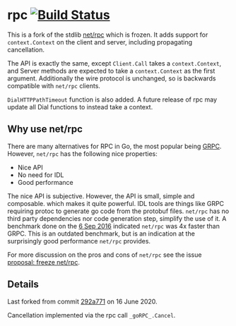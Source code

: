 # rpc  [![Build Status](https://travis-ci.org/keegancsmith/rpc.svg?branch=master)](https://travis-ci.org/keegancsmith/rpc)

This is a fork of the stdlib [net/rpc](https://golang.org/pkg/net/rpc/) which
is frozen. It adds support for `context.Context` on the client and server,
including propagating cancellation.

The API is exactly the same, except `Client.Call` takes a `context.Context`,
and Server methods are expected to take a `context.Context` as the first
argument. Additionally the wire protocol is unchanged, so is backwards
compatible with `net/rpc` clients.

`DialHTTPPathTimeout` function is also added. A future release of rpc may
update all Dial functions to instead take a context.

## Why use net/rpc

There are many alternatives for RPC in Go, the most popular being
[GRPC](https://grpc.io/). However, `net/rpc` has the following nice
properties:

- Nice API
- No need for IDL
- Good performance

The nice API is subjective. However, the API is small, simple and composable.
which makes it quite powerful. IDL tools are things like GRPC requiring protoc
to generate go code from the protobuf files. `net/rpc` has no third party
dependencies nor code generation step, simplify the use of it. A benchmark
done on the [6 Sep
2016](https://github.com/golang/go/issues/16844#issuecomment-245261755)
indicated `net/rpc` was 4x faster than GRPC. This is an outdated benchmark,
but is an indication at the surprisingly good performance `net/rpc` provides.

For more discussion on the pros and cons of `net/rpc` see the issue [proposal:
freeze net/rpc](https://github.com/golang/go/issues/16844).

## Details

Last forked from commit [292a771](https://github.com/golang/go/commit/292a771)
on 16 June 2020.

Cancellation implemented via the rpc call `_goRPC_.Cancel`.
